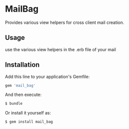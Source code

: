 # MailBag
Provides various view helpers for cross client mail creation.

## Usage

use the various view helpers in the .erb file of your mail

## Installation
Add this line to your application's Gemfile:

```ruby
gem 'mail_bag'
```

And then execute:
```bash
$ bundle
```

Or install it yourself as:
```bash
$ gem install mail_bag
```
